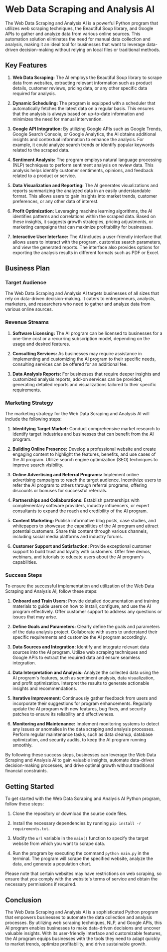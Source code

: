 # Web Data Scraping and Analysis AI

The Web Data Scraping and Analysis AI is a powerful Python program that utilizes web scraping techniques, the Beautiful Soup library, and Google APIs to gather and analyze data from various online sources. This automation solution eliminates the need for manual data collection and analysis, making it an ideal tool for businesses that want to leverage data-driven decision-making without relying on local files or traditional methods.

## Key Features

1. **Web Data Scraping:** The AI employs the Beautiful Soup library to scrape data from websites, extracting relevant information such as product details, customer reviews, pricing data, or any other specific data required for analysis.

2. **Dynamic Scheduling:** The program is equipped with a scheduler that automatically fetches the latest data on a regular basis. This ensures that the analysis is always based on up-to-date information and minimizes the need for manual intervention.

3. **Google API Integration:** By utilizing Google APIs such as Google Trends, Google Search Console, or Google Analytics, the AI obtains additional insights and contextual information to enhance the analysis. For example, it could analyze search trends or identify popular keywords related to the scraped data.

4. **Sentiment Analysis:** The program employs natural language processing (NLP) techniques to perform sentiment analysis on review data. This analysis helps identify customer sentiments, opinions, and feedback related to a product or service.

5. **Data Visualization and Reporting:** The AI generates visualizations and reports summarizing the analyzed data in an easily understandable format. This allows users to gain insights into market trends, customer preferences, or any other data of interest.

6. **Profit Optimization:** Leveraging machine learning algorithms, the AI identifies patterns and correlations within the scraped data. Based on these insights, it suggests growth strategies, pricing adjustments, or marketing campaigns that can maximize profitability for businesses.

7. **Interactive User Interface:** The AI includes a user-friendly interface that allows users to interact with the program, customize search parameters, and view the generated reports. The interface also provides options for exporting the analysis results in different formats such as PDF or Excel.

## Business Plan

### Target Audience

The Web Data Scraping and Analysis AI targets businesses of all sizes that rely on data-driven decision-making. It caters to entrepreneurs, analysts, marketers, and researchers who need to gather and analyze data from various online sources.

### Revenue Streams

1. **Software Licensing:** The AI program can be licensed to businesses for a one-time cost or a recurring subscription model, depending on the usage and desired features.

2. **Consulting Services:** As businesses may require assistance in implementing and customizing the AI program to their specific needs, consulting services can be offered for an additional fee.

3. **Data Analysis Reports:** For businesses that require deeper insights and customized analysis reports, add-on services can be provided, generating detailed reports and visualizations tailored to their specific requirements.

### Marketing Strategy

The marketing strategy for the Web Data Scraping and Analysis AI will include the following steps:

1. **Identifying Target Market:** Conduct comprehensive market research to identify target industries and businesses that can benefit from the AI program.

2. **Building Online Presence:** Develop a professional website and create engaging content to highlight the features, benefits, and use cases of the AI program. Utilize search engine optimization (SEO) techniques to improve search visibility.

3. **Online Advertising and Referral Programs:** Implement online advertising campaigns to reach the target audience. Incentivize users to refer the AI program to others through referral programs, offering discounts or bonuses for successful referrals.

4. **Partnerships and Collaborations:** Establish partnerships with complementary software providers, industry influencers, or expert consultants to expand the reach and credibility of the AI program.

5. **Content Marketing:** Publish informative blog posts, case studies, and whitepapers to showcase the capabilities of the AI program and attract potential customers. Share this content through various channels, including social media platforms and industry forums.

6. **Customer Support and Satisfaction:** Provide exceptional customer support to build trust and loyalty with customers. Offer free demos, webinars, and tutorials to educate users about the AI program's capabilities.

### Success Steps

To ensure the successful implementation and utilization of the Web Data Scraping and Analysis AI, follow these steps:

1. **Onboard and Train Users:** Provide detailed documentation and training materials to guide users on how to install, configure, and use the AI program effectively. Offer customer support to address any questions or issues that may arise.

2. **Define Goals and Parameters:** Clearly define the goals and parameters of the data analysis project. Collaborate with users to understand their specific requirements and customize the AI program accordingly.

3. **Data Sources and Integration:** Identify and integrate relevant data sources into the AI program. Utilize web scraping techniques and Google APIs to extract the required data and ensure seamless integration.

4. **Data Interpretation and Analysis:** Analyze the collected data using the AI program's features, such as sentiment analysis, data visualization, and profit optimization. Interpret the results to generate actionable insights and recommendations.

5. **Iterative Improvement:** Continuously gather feedback from users and incorporate their suggestions for program enhancements. Regularly update the AI program with new features, bug fixes, and security patches to ensure its reliability and effectiveness.

6. **Monitoring and Maintenance:** Implement monitoring systems to detect any issues or anomalies in the data scraping and analysis processes. Perform regular maintenance tasks, such as data cleanup, database optimization, and security audits, to keep the AI program running smoothly.

By following these success steps, businesses can leverage the Web Data Scraping and Analysis AI to gain valuable insights, automate data-driven decision-making processes, and drive optimal growth without traditional financial constraints.

## Getting Started

To get started with the Web Data Scraping and Analysis AI Python program, follow these steps:

1. Clone the repository or download the source code files.

2. Install the necessary dependencies by running `pip install -r requirements.txt`.

3. Modify the `url` variable in the `main()` function to specify the target website from which you want to scrape data.

4. Run the program by executing the command `python main.py` in the terminal. The program will scrape the specified website, analyze the data, and generate a population chart.

Please note that certain websites may have restrictions on web scraping, so ensure that you comply with the website's terms of service and obtain the necessary permissions if required.

## Conclusion

The Web Data Scraping and Analysis AI is a sophisticated Python program that empowers businesses to automate the data collection and analysis processes. By utilizing web scraping techniques, NLP, and Google APIs, this AI program enables businesses to make data-driven decisions and uncover valuable insights. With its user-friendly interface and customizable features, the AI program equips businesses with the tools they need to adapt quickly to market trends, optimize profitability, and drive sustainable growth.